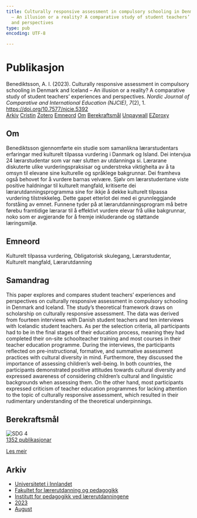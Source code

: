```yaml
---
title: Culturally responsive assessment in compulsory schooling in Denmark and Iceland
  – An illusion or a reality? A comparative study of student teachers’ experiences
  and perspectives
type: pub
encoding: UTF-8

---
```

<h1>Publikasjon</h1>
<article id="csl-bib-container-L85VB48H" class="csl-bib-container">
  <div class="csl-bib-body"> <div class="csl-entry">Benediktsson, A. I. (2023). Culturally responsive assessment in compulsory schooling in Denmark and Iceland – An illusion or a reality? A comparative study of student teachers’ experiences and perspectives. <i>Nordic Journal of Comparative and International Education (NJCIE)</i>, <i>7</i>(2), 1. <a href="https://doi.org/10.7577/njcie.5392">https://doi.org/10.7577/njcie.5392</a></div> </div>
  <div class="csl-bib-buttons">
    <a href="#taxonomy-article-L85VB48H" alt="archive" class="csl-bib-button">Arkiv</a>
    <a href="https://app.cristin.no/results/show.jsf?id=2171486" alt="Cristin" class="csl-bib-button">Cristin</a>
    <a href="http://zotero.org/groups/5881554/items/L85VB48H" alt="Zotero" class="csl-bib-button">Zotero</a>
    <a href="#keywords-article-L85VB48H" alt="keywords" class="csl-bib-button">Emneord</a>
    <a href="#about-article-L85VB48H" alt="about_pub" class="csl-bib-button">Om</a>
    <a href="#sdg-article-L85VB48H" alt="sdg" class="csl-bib-button">Berekraftsmål</a>
    <a href="https://journals.oslomet.no/index.php/nordiccie/article/download/5392/4633" alt="Unpaywall" class="csl-bib-button">Unpaywall</a>
    <a href="https://journals.oslomet.no/index.php/nordiccie/article/download/5392/4633" alt="EZproxy" class="csl-bib-button">EZproxy</a>
  </div>
  <div id="csl-bib-meta-container-L85VB48H"></div>
</article>
<div id="csl-bib-meta-L85VB48H" class="csl-bib-meta">
  <article id="about-article-L85VB48H" class="about_pub-article">
    <h1>Om</h1>
    Benediktsson gjennomførte ein studie som samanlikna lærarstudentars erfaringar med kulturelt tilpassa vurdering i Danmark og Island. Dei intervjua 24 lærarstudentar som var nær slutten av utdanninga si. Lærarane diskuterte ulike vurderingspraksisar og understreka viktigheita av å ta omsyn til elevane sine kulturelle og språklege bakgrunnar. Dei framheva også behovet for å vurdere barnas velvære. Sjølv om lærarstudentane viste positive haldningar til kulturelt mangfald, kritiserte dei lærarutdanningsprogramma sine for ikkje å dekke kulturelt tilpassa vurdering tilstrekkeleg. Dette gapet etterlot dei med ei grunnleggjande forståing av emnet. Funnene tyder på at lærarutdanningsprogram må betre førebu framtidige lærarar til å effektivt vurdere elevar frå ulike bakgrunnar, noko som er avgjerande for å fremje inkluderande og støttande læringsmiljø.
  </article>
  <article id="keywords-article-L85VB48H" class="keywords-article">
    <h1>Emneord</h1>
    Kulturelt tilpassa vurdering, Obligatorisk skulegang, Lærarstudentar, Kulturelt mangfald, Lærarutdanning
  </article>
  <article id="abstract-article-L85VB48H" class="abstract-article">
    <h1>Samandrag</h1>
    This paper explores and compares student teachers’ experiences and perspectives on culturally responsive assessment in compulsory schooling in Denmark and Iceland. The study’s theoretical framework draws on scholarship on culturally responsive assessment. The data was derived from fourteen interviews with Danish student teachers and ten interviews with Icelandic student teachers. As per the selection criteria, all participants had to be in the final stages of their education process, meaning they had completed their on-site schoolteacher training and most courses in their teacher education programme. During the interviews, the participants reflected on pre-instructional, formative, and summative assessment practices with cultural diversity in mind. Furthermore, they discussed the importance of assessing children’s well-being. In both countries, the participants demonstrated positive attitudes towards cultural diversity and expressed awareness of considering children’s cultural and linguistic backgrounds when assessing them. On the other hand, most participants expressed criticism of teacher education programmes for lacking attention to the topic of culturally responsive assessment, which resulted in their rudimentary understanding of the theoretical underpinnings.
  </article>
  <article id="sdg-article-L85VB48H" class="sdg-article">
    <h1>Berekraftsmål</h1>
    <div class="sdg-container"><div id="sdg4" class="sdg">
        <img src="{{< params subfolder >}}images/sdg/sdg04_nn.png" class="image" alt="SDG 4">
        <div class="sdg-overlay">
          <a href="{{< params subfolder >}}nn/archive/?sdg=4#archive" class="sdg-publication-count"><span>1352</span> publikasjonar</a>
          <p><a href="https://fn.no/om-fn/fns-baerekraftsmaal/god-utdanning?lang=nno-NO" class="sdg-read-more">Les meir</a></p>
        </div>
      </div></div>
  </article>
  <article id="taxonomy-article-L85VB48H" class="taxonomy-article">
    <h1>Arkiv</h1>
    <ul>
      <li><a href="{{< params subfolder >}}nn/archive/?key=3DCRN523">Universitetet i Innlandet</a></li>
      <li><a href="{{< params subfolder >}}nn/archive/?key=WYNZA47F">Fakultet for lærerutdanning og pedagogikk</a></li>
      <li><a href="{{< params subfolder >}}nn/archive/?key=BKPR6TE7">Institutt for pedagogikk ved lærerutdanningene</a></li>
      <li><a href="{{< params subfolder >}}nn/archive/?key=TKXB7BTS">2023</a></li>
      <li><a href="{{< params subfolder >}}nn/archive/?key=28X3QSHA">August</a></li>
    </ul>
  </article>
</div>
